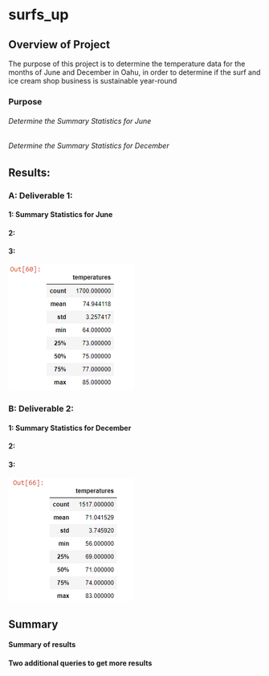 # surfs_up

## Overview of Project
The purpose of this project is to determine the temperature data for the months of June and December in Oahu, in order to determine if the surf and ice cream shop business is sustainable year-round

### Purpose
###### Determine the Summary Statistics for June
###### Determine the Summary Statistics for December

## Results: 
### A: Deliverable 1: 
#### 1: Summary Statistics for June
#### 2:
#### 3:

![alt text](https://github.com/vd1310/surfs_up/blob/main/June.PNG)

### B: Deliverable 2: 
#### 1: Summary Statistics for December
#### 2:
#### 3:

![alt text](https://github.com/vd1310/surfs_up/blob/main/December.PNG)


## Summary
#### Summary of results

#### Two additional queries to get more results


